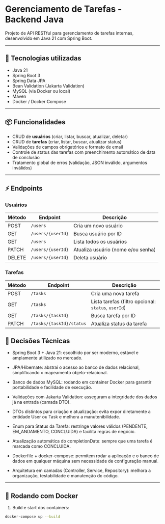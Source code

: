 # Gerenciamento de Tarefas - Backend Java

Projeto de API RESTful para gerenciamento de tarefas internas, desenvolvido em Java 21 com Spring Boot.

---

## 🚀 Tecnologias utilizadas

- Java 21
- Spring Boot 3
- Spring Data JPA
- Bean Validation (Jakarta Validation)
- MySQL (via Docker ou local)
- Maven
- Docker / Docker Compose

---

## 📦 Funcionalidades

- CRUD de **usuários** (criar, listar, buscar, atualizar, deletar)
- CRUD de **tarefas** (criar, listar, buscar, atualizar status)
- Validações de campos obrigatórios e formato de email
- Controle de status das tarefas com preenchimento automático de data de conclusão
- Tratamento global de erros (validação, JSON inválido, argumentos inválidos)

---

## ⚡ Endpoints

### Usuários

| Método | Endpoint | Descrição |
|--------|----------|-----------|
| POST | `/users` | Cria um novo usuário |
| GET | `/users/{userId}` | Busca usuário por ID |
| GET | `/users` | Lista todos os usuários |
| PATCH | `/users/{userId}` | Atualiza usuário (nome e/ou senha) |
| DELETE | `/users/{userId}` | Deleta usuário |

### Tarefas

| Método | Endpoint | Descrição                                           |
|--------|----------|-----------------------------------------------------|
| POST | `/tasks` | Cria uma nova tarefa                                |
| GET | `/tasks` | Lista tarefas (filtro opcional: `status`, `userId`) |
| GET | `/tasks/{taskId}` | Busca tarefa por ID                                 |
| PATCH | `/tasks/{taskId}/status` | Atualiza status da tarefa                           |

## 📌 Decisões Técnicas

- Spring Boot 3 + Java 21: escolhido por ser moderno, estável e amplamente utilizado no mercado.

- JPA/Hibernate: abstrai o acesso ao banco de dados relacional, simplificando o mapeamento objeto-relacional.

- Banco de dados MySQL: rodando em container Docker para garantir portabilidade e facilidade de execução.

- Validações com Jakarta Validation: asseguram a integridade dos dados já na entrada (camada DTO).

- DTOs distintos para criação e atualização: evita expor diretamente a entidade User ou Task e melhora a manutenibilidade.

- Enum para Status da Tarefa: restringe valores válidos (PENDENTE, EM_ANDAMENTO, CONCLUIDA) e facilita regras de negócio.

- Atualização automática do completionDate: sempre que uma tarefa é marcada como CONCLUIDA.

- Dockerfile + docker-compose: permitem rodar a aplicação e o banco de dados em qualquer máquina sem necessidade de configuração manual.

- Arquitetura em camadas (Controller, Service, Repository): melhora a organização, testabilidade e manutenção do código.

---

## 🐳 Rodando com Docker

1. Build e start dos containers:

```bash
docker-compose up --build
